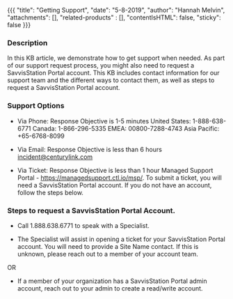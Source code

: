 {{{
  "title": "Getting Support",
  "date": "5-8-2019",
  "author": "Hannah Melvin",
  "attachments": [],
  "related-products" : [],
  "contentIsHTML": false,
  "sticky": false
}}}

### Description
In this KB article, we demonstrate how to get support when needed. As part of our support request process, you might also need to request a SavvisStation Portal account. This KB includes contact information for our support team and the different ways to contact them, as well as steps to request a SavvisStation Portal account. 

### Support Options

* Via Phone: Response Objective is 1-5 minutes
    United States: 1-888-638-6771
    Canada: 1-866-296-5335
    EMEA: 00800-7288-4743
    Asia Pacific: +65-6768-8099

* Via Email: Response Objective is less than 6 hours
    incident@centurylink.com

* Via Ticket: Response Objective is less than 1 hour
    Managed Support Portal - https://managedsupport.ctl.io/msp/. To submit a ticket, you will need a SavvisStation Portal account. If you do not have an account, follow the steps below.


### Steps to request a SavvisStation Portal Account.

* Call 1.888.638.6771 to speak with a Specialist.

* The Specialist will assist in opening a ticket for your SavvisStation Portal account. You will need to provide a Site Name contact. If this is unknown, please reach out to a member of your account team.

OR

* If a member of your organization has a SavvisStation Portal admin account, reach out to your admin to create a read/write account.
